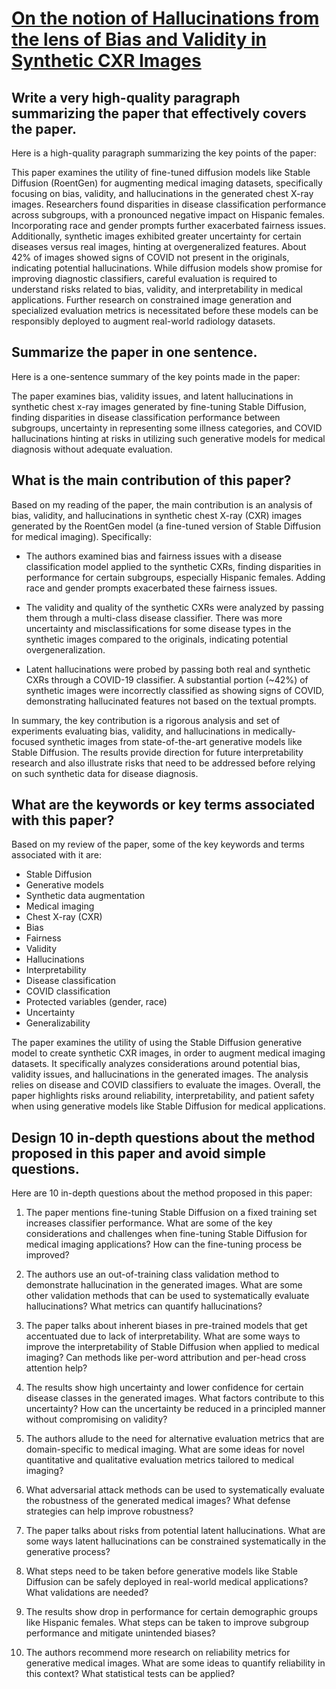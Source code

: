 # [On the notion of Hallucinations from the lens of Bias and Validity in   Synthetic CXR Images](https://arxiv.org/abs/2312.06979)

## Write a very high-quality paragraph summarizing the paper that effectively covers the paper.

 Here is a high-quality paragraph summarizing the key points of the paper:

This paper examines the utility of fine-tuned diffusion models like Stable Diffusion (RoentGen) for augmenting medical imaging datasets, specifically focusing on bias, validity, and hallucinations in the generated chest X-ray images. Researchers found disparities in disease classification performance across subgroups, with a pronounced negative impact on Hispanic females. Incorporating race and gender prompts further exacerbated fairness issues. Additionally, synthetic images exhibited greater uncertainty for certain diseases versus real images, hinting at overgeneralized features. About 42% of images showed signs of COVID not present in the originals, indicating potential hallucinations. While diffusion models show promise for improving diagnostic classifiers, careful evaluation is required to understand risks related to bias, validity, and interpretability in medical applications. Further research on constrained image generation and specialized evaluation metrics is necessitated before these models can be responsibly deployed to augment real-world radiology datasets.


## Summarize the paper in one sentence.

 Here is a one-sentence summary of the key points made in the paper:

The paper examines bias, validity issues, and latent hallucinations in synthetic chest x-ray images generated by fine-tuning Stable Diffusion, finding disparities in disease classification performance between subgroups, uncertainty in representing some illness categories, and COVID hallucinations hinting at risks in utilizing such generative models for medical diagnosis without adequate evaluation.


## What is the main contribution of this paper?

 Based on my reading of the paper, the main contribution is an analysis of bias, validity, and hallucinations in synthetic chest X-ray (CXR) images generated by the RoentGen model (a fine-tuned version of Stable Diffusion for medical imaging). Specifically:

- The authors examined bias and fairness issues with a disease classification model applied to the synthetic CXRs, finding disparities in performance for certain subgroups, especially Hispanic females. Adding race and gender prompts exacerbated these fairness issues.

- The validity and quality of the synthetic CXRs were analyzed by passing them through a multi-class disease classifier. There was more uncertainty and misclassifications for some disease types in the synthetic images compared to the originals, indicating potential overgeneralization. 

- Latent hallucinations were probed by passing both real and synthetic CXRs through a COVID-19 classifier. A substantial portion (~42%) of synthetic images were incorrectly classified as showing signs of COVID, demonstrating hallucinated features not based on the textual prompts.

In summary, the key contribution is a rigorous analysis and set of experiments evaluating bias, validity, and hallucinations in medically-focused synthetic images from state-of-the-art generative models like Stable Diffusion. The results provide direction for future interpretability research and also illustrate risks that need to be addressed before relying on such synthetic data for disease diagnosis.


## What are the keywords or key terms associated with this paper?

 Based on my review of the paper, some of the key keywords and terms associated with it are:

- Stable Diffusion
- Generative models
- Synthetic data augmentation
- Medical imaging
- Chest X-ray (CXR)
- Bias
- Fairness
- Validity 
- Hallucinations
- Interpretability
- Disease classification
- COVID classification
- Protected variables (gender, race)
- Uncertainty
- Generalizability

The paper examines the utility of using the Stable Diffusion generative model to create synthetic CXR images, in order to augment medical imaging datasets. It specifically analyzes considerations around potential bias, validity issues, and hallucinations in the generated images. The analysis relies on disease and COVID classifiers to evaluate the images. Overall, the paper highlights risks around reliability, interpretability, and patient safety when using generative models like Stable Diffusion for medical applications.


## Design 10 in-depth questions about the method proposed in this paper and avoid simple questions.

 Here are 10 in-depth questions about the method proposed in this paper:

1. The paper mentions fine-tuning Stable Diffusion on a fixed training set increases classifier performance. What are some of the key considerations and challenges when fine-tuning Stable Diffusion for medical imaging applications? How can the fine-tuning process be improved?

2. The authors use an out-of-training class validation method to demonstrate hallucination in the generated images. What are some other validation methods that can be used to systematically evaluate hallucinations? What metrics can quantify hallucinations?  

3. The paper talks about inherent biases in pre-trained models that get accentuated due to lack of interpretability. What are some ways to improve the interpretability of Stable Diffusion when applied to medical imaging? Can methods like per-word attribution and per-head cross attention help?

4. The results show high uncertainty and lower confidence for certain disease classes in the generated images. What factors contribute to this uncertainty? How can the uncertainty be reduced in a principled manner without compromising on validity?

5. The authors allude to the need for alternative evaluation metrics that are domain-specific to medical imaging. What are some ideas for novel quantitative and qualitative evaluation metrics tailored to medical imaging?  

6. What adversarial attack methods can be used to systematically evaluate the robustness of the generated medical images? What defense strategies can help improve robustness?

7. The paper talks about risks from potential latent hallucinations. What are some ways latent hallucinations can be constrained systematically in the generative process? 

8. What steps need to be taken before generative models like Stable Diffusion can be safely deployed in real-world medical applications? What validations are needed?

9. The results show drop in performance for certain demographic groups like Hispanic females. What steps can be taken to improve subgroup performance and mitigate unintended biases?

10. The authors recommend more research on reliability metrics for generative medical images. What are some ideas to quantify reliability in this context? What statistical tests can be applied?
